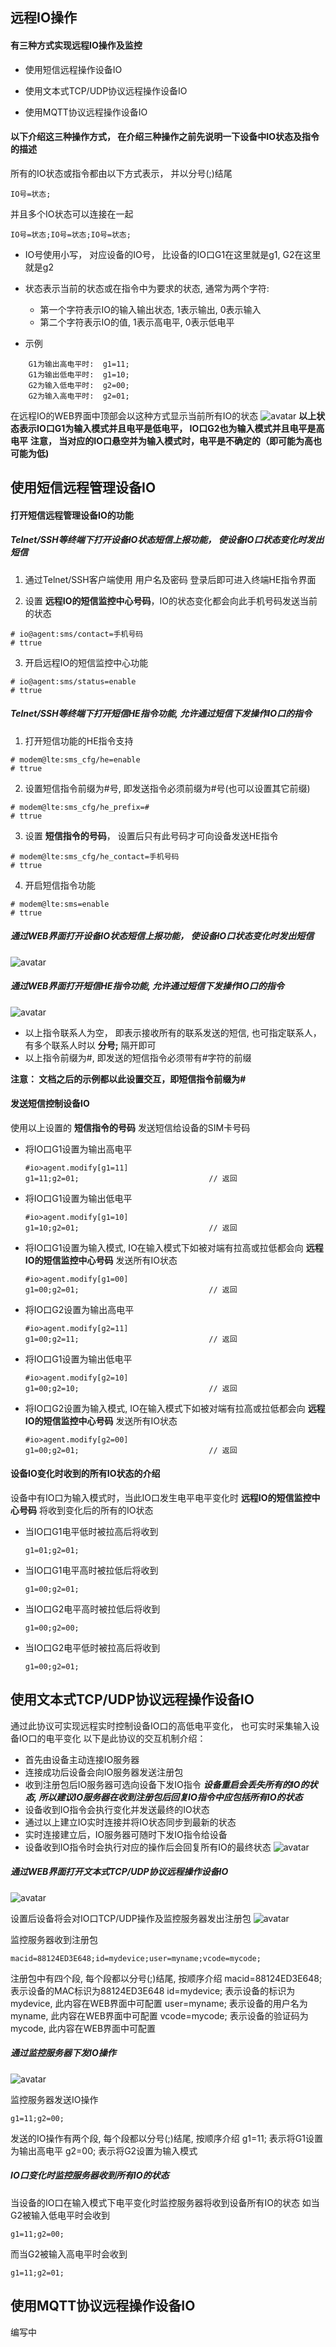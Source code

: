 
## 远程IO操作

#### 有三种方式实现远程IO操作及监控

- 使用短信远程操作设备IO

- 使用文本式TCP/UDP协议远程操作设备IO

- 使用MQTT协议远程操作设备IO

#### 以下介绍这三种操作方式， 在介绍三种操作之前先说明一下设备中IO状态及指令的描述

所有的IO状态或指令都由以下方式表示， 并以分号(;)结尾
```
IO号=状态;
```
并且多个IO状态可以连接在一起
```
IO号=状态;IO号=状态;IO号=状态;
```
- IO号使用小写， 对应设备的IO号， 比设备的IO口G1在这里就是g1, G2在这里就是g2
- 状态表示当前的状态或在指令中为要求的状态, 通常为两个字符:
    - 第一个字符表示IO的输入输出状态, 1表示输出, 0表示输入
    - 第二个字符表示IO的值, 1表示高电平, 0表示低电平

- 示例
```
    G1为输出高电平时:  g1=11;
    G1为输出低电平时:  g1=10;
    G2为输入低电平时:  g2=00;
    G2为输入高电平时:  g2=01;
```

在远程IO的WEB界面中顶部会以这种方式显示当前所有IO的状态
![avatar](./io_agent_status.png)
**以上状态表示IO口G1为输入模式并且电平是低电平， IO口G2也为输入模式并且电平是高电平**
**注意， 当对应的IO口悬空并为输入模式时，电平是不确定的（即可能为高也可能为低)**


## 使用短信远程管理设备IO

#### 打开短信远程管理设备IO的功能

##### Telnet/SSH等终端下打开设备IO状态短信上报功能， 使设备IO口状态变化时发出短信

1. 通过Telnet/SSH客户端使用 用户名及密码 登录后即可进入终端HE指令界面

2. 设置 **远程IO的短信监控中心号码**，IO的状态变化都会向此手机号码发送当前的状态
```shell
# io@agent:sms/contact=手机号码
# ttrue
```

3. 开启远程IO的短信监控中心功能
```shell
# io@agent:sms/status=enable
# ttrue
```
##### Telnet/SSH等终端下打开短信HE指令功能, 允许通过短信下发操作IO口的指令

1. 打开短信功能的HE指令支持
```shell
# modem@lte:sms_cfg/he=enable
# ttrue
```

2. 设置短信指令前缀为#号, 即发送指令必须前缀为#号(也可以设置其它前缀)
```shell
# modem@lte:sms_cfg/he_prefix=#
# ttrue
```

3. 设置 **短信指令的号码**， 设置后只有此号码才可向设备发送HE指令
```shell
# modem@lte:sms_cfg/he_contact=手机号码
# ttrue
```

4. 开启短信指令功能
```shell
# modem@lte:sms=enable
# ttrue
```

##### 通过WEB界面打开设备IO状态短信上报功能， 使设备IO口状态变化时发出短信

![avatar](./io_agent_settings.png)

##### 通过WEB界面打开短信HE指令功能, 允许通过短信下发操作IO口的指令

![avatar](./io_agent_smsenable.png)

- 以上指令联系人为空， 即表示接收所有的联系发送的短信, 也可指定联系人， 有多个联系人时以 **分号;** 隔开即可
- 以上指令前缀为#, 即发送的短信指令必须带有#字符的前缀

**注意： 文档之后的示例都以此设置交互，即短信指令前缀为#**



#### 发送短信控制设备IO

使用以上设置的 **短信指令的号码** 发送短信给设备的SIM卡号码

- 将IO口G1设置为输出高电平
    ```
    #io>agent.modify[g1=11]
    g1=11;g2=01;                             // 返回
    ```
- 将IO口G1设置为输出低电平
    ```
    #io>agent.modify[g1=10]
    g1=10;g2=01;                             // 返回
    ```
- 将IO口G1设置为输入模式, IO在输入模式下如被对端有拉高或拉低都会向 **远程IO的短信监控中心号码** 发送所有IO状态
    ```
    #io>agent.modify[g1=00]
    g1=00;g2=01;                             // 返回
    ```
- 将IO口G2设置为输出高电平
    ```
    #io>agent.modify[g2=11]
    g1=00;g2=11;                             // 返回
    ```
- 将IO口G1设置为输出低电平
    ```
    #io>agent.modify[g2=10]
    g1=00;g2=10;                             // 返回
    ```
- 将IO口G2设置为输入模式, IO在输入模式下如被对端有拉高或拉低都会向 **远程IO的短信监控中心号码** 发送所有IO状态
    ```
    #io>agent.modify[g2=00]
    g1=00;g2=01;                             // 返回
    ```

#### 设备IO变化时收到的所有IO状态的介绍

设备中有IO口为输入模式时，当此IO口发生电平电平变化时 **远程IO的短信监控中心号码** 将收到变化后的所有的IO状态

- 当IO口G1电平低时被拉高后将收到
    ```
    g1=01;g2=01;
    ```
- 当IO口G1电平高时被拉低后将收到
    ```
    g1=00;g2=01;
    ```
- 当IO口G2电平高时被拉低后将收到
    ```
    g1=00;g2=00;
    ```
- 当IO口G2电平低时被拉高后将收到
    ```
    g1=00;g2=01;
    ```



## 使用文本式TCP/UDP协议远程操作设备IO

通过此协议可实现远程实时控制设备IO口的高低电平变化， 也可实时采集输入设备IO口的电平变化
以下是此协议的交互机制介绍：

- 首先由设备主动连接IO服务器
- 连接成功后设备会向IO服务器发送注册包
- 收到注册包后IO服务器可选向设备下发IO指令
    ***设备重启会丢失所有的IO的状态, 所以建议IO服务器在收到注册包后回复IO指令中应包括所有IO的状态***
- 设备收到IO指令会执行变化并发送最终的IO状态
- 通过以上建立IO实时连接并将IO状态同步到最新的状态
- 实时连接建立后，IO服务器可随时下发IO指令给设备
- 设备收到IO指令时会执行对应的操作后会回复所有IO的最终状态
![avatar](./io_agent_connect.png)



##### 通过WEB界面打开文本式TCP/UDP协议远程操作设备IO
![avatar](./io_agent_tcpudp.png)

设置后设备将会对IO口TCP/UDP操作及监控服务器发出注册包
![avatar](./io_agent_reg.png)

监控服务器收到注册包
```
macid=88124ED3E648;id=mydevice;user=myname;vcode=mycode;
```
注册包中有四个段, 每个段都以分号(;)结尾, 按顺序介绍
macid=88124ED3E648; 表示设备的MAC标识为88124ED3E648
id=mydevice; 表示设备的标识为mydevice, 此内容在WEB界面中可配置
user=myname; 表示设备的用户名为myname, 此内容在WEB界面中可配置
vcode=mycode; 表示设备的验证码为mycode, 此内容在WEB界面中可配置

##### 通过监控服务器下发IO操作

![avatar](./io_agent_op.png)

监控服务器发送IO操作
```
g1=11;g2=00;
```
发送的IO操作有两个段, 每个段都以分号(;)结尾, 按顺序介绍
g1=11; 表示将G1设置为输出高电平
g2=00; 表示将G2设置为输入模式

##### IO口变化时监控服务器收到所有IO的状态

当设备的IO口在输入模式下电平变化时监控服务器将收到设备所有IO的状态
如当G2被输入低电平时会收到
```
g1=11;g2=00;
```

而当G2被输入高电平时会收到
```
g1=11;g2=01;
```


## 使用MQTT协议远程操作设备IO

编写中